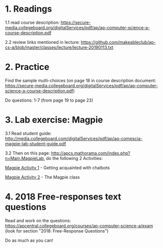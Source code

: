 # 1. Readings

1.1 read course description: https://secure-media.collegeboard.org/digitalServices/pdf/ap/ap-computer-science-a-course-description.pdf

2.2 review links mentioned in lecture: https://github.com/makeableclub/ap-cs-a/blob/master/classes/lecture/lecture-20190113.txt

# 2. Practice

Find the sample multi-choices (on page 18 in course description document:
https://secure-media.collegeboard.org/digitalServices/pdf/ap/ap-computer-science-a-course-description.pdf)

Do questions: 1-7  (from page 19 to page 23)

# 3. Lab exercise: Magpie

3.1 Read student guide: http://media.collegeboard.com/digitalServices/pdf/ap/ap-compscia-magpie-lab-student-guide.pdf

3.2 Then on this page: http://apcs.mathorama.com/index.php?n=Main.MagpieLab, do the following 2 Activities:

[Magpie Activity 1](https://mathorama.com/apcs/pmwiki.php?n=Main.MagpieActivity1) - Getting acquainted with chatbots

[Magpie Activity 2](https://mathorama.com/apcs/pmwiki.php?n=Main.MagpieActivity2) - The Magpie class

# 4. 2018 Free-responses text questions

Read and work on the questions:
https://apcentral.collegeboard.org/courses/ap-computer-science-a/exam  (look for section "2018: Free-Response Questions")

Do as much as you can!
